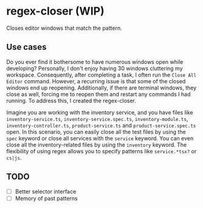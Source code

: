 # regex-closer (WIP)

Closes editor windows that match the pattern.

## Use cases

Do you ever find it bothersome to have numerous windows open while developing? Personally, 
I don't enjoy having 30 windows cluttering my workspace. 
Consequently, after completing a task, 
I often run the `Close All Editor` command. 
However, a recurring issue is that some of the closed windows end up reopening. 
Additionally, if there are terminal windows, they close as well, 
forcing me to reopen them and restart any commands I had running. 
To address this, I created the regex-closer.

Imagine you are working with the inventory service, 
and you have files like `inventory-service.ts`, 
`inventory-service.spec.ts`, `inventory-module.ts`, 
`inventory-controller.ts`, `product-service.ts` 
and `product-service.spec.ts` open. 
In this scenario, you can easily close all the test files by using the `spec` keyword or close all services with the `service` keyword. 
You can even close all the inventory-related files by using the `inventory` keyword. 
The flexibility of using regex allows you to specify patterns like `service.*tsx?` or `cs|js`.


## TODO

  - [ ] Better selector interface
  - [ ] Memory of past patterns